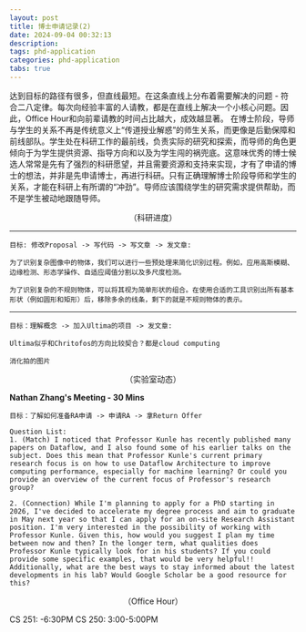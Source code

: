 ```yaml
---
layout: post
title: 博士申请记录(2) 
date: 2024-09-04 00:32:13
description: 
tags: phd-application
categories: phd-application
tabs: true
---
```

达到目标的路径有很多，但直线最短。在这条直线上分布着需要解决的问题 - 符合二八定律。每次向经验丰富的人请教，都是在直线上解决一个小核心问题。因此，Office Hour和向前辈请教的时间占比越大，成效越显著。
在博士阶段，导师与学生的关系不再是传统意义上“传道授业解惑”的师生关系，而更像是后勤保障和前线部队。学生处在科研工作的最前线，负责实际的研究和探索，而导师的角色更倾向于为学生提供资源、指导方向和以及为学生闯的祸兜底。这意味优秀的博士候选人常常是先有了强烈的科研愿望，并且需要资源和支持来实现，才有了申请的博士的想法，并非是先申请博士，再进行科研。只有正确理解博士阶段导师和学生的关系，才能在科研上有所谓的“冲劲”。导师应该围绕学生的研究需求提供帮助，而不是学生被动地跟随导师。

<div style="text-align: center;">
    （科研进度）
</div>

****
    目标: 修改Proposal -> 写代码 -> 写文章 -> 发文章: 
    
    为了识别复杂图像中的物体，我们可以进行一些预处理来简化识别过程。例如，应用高斯模糊、边缘检测、形态学操作、自适应阈值分割以及多尺度检测。

    为了识别复杂的不规则物体，可以将其视为简单形状的组合。在使用合适的工具识别出所有基本形状（例如圆形和矩形）后，移除多余的线条，剩下的就是不规则物体的表示。

****
    
    目标：理解概念 -> 加入Ultima的项目 -> 发文章: 

    Ultima似乎和Chritofos的方向比较契合？都是cloud computing

    消化拍的图片

<div style="text-align: center;">
    （实验室动态）
</div>

**Nathan Zhang's Meeting - 30 Mins**

    目标：了解如何准备RA申请 -> 申请RA -> 拿Return Offer

    Question List:
    1. (Match) I noticed that Professor Kunle has recently published many papers on Dataflow, and I also found some of his earlier talks on the subject. Does this mean that Professor Kunle's current primary research focus is on how to use Dataflow Architecture to improve computing performance, especially for machine learning? Or could you provide an overview of the current focus of Professor's research group?

    2. (Connection) While I'm planning to apply for a PhD starting in 2026, I've decided to accelerate my degree process and aim to graduate in May next year so that I can apply for an on-site Research Assistant position. I'm very interested in the possibility of working with Professor Kunle. Given this, how would you suggest I plan my time between now and then? In the longer term, what qualities does Professor Kunle typically look for in his students? If you could provide some specific examples, that would be very helpful!! Additionally, what are the best ways to stay informed about the latest developments in his lab? Would Google Scholar be a good resource for this?


<div style="text-align: center;">
    （Office Hour）
</div>

CS 251: -6:30PM
CS 250: 3:00-5:00PM

